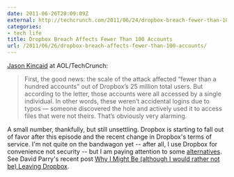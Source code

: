 ```yaml
---
date: 2011-06-26T20:09:09Z
external: http://techcrunch.com/2011/06/24/dropbox-breach-fewer-than-100-accounts-affected-but-one-person-actively-exploited-it/
categories:
- tech life
title: Dropbox Breach Affects Fewer Than 100 Accounts
url: /2011/06/26/dropbox-breach-affects-fewer-than-100-accounts/
---
```


[Jason Kincaid](http://techcrunch.com/2011/06/24/dropbox-breach-fewer-than-100-accounts-affected-but-one-person-actively-exploited-it/) at AOL/TechCrunch:

> First, the good news: the scale of the attack affected “fewer than a hundred accounts” out of Dropbox’s 25 million total users. But according to the letter, those accounts were all accessed by a single individual. In other words, these weren’t accidental logins due to typos — someone discovered the hole and actively used it to access files that were not theirs. That’s obviously very alarming.

A small number, thankfully, but still unsettling. Dropbox is starting to fall out of favor after this episode and the recent change in Dropbox's terms of service. I'm not quite on the bandwagon yet -- after all, I use Dropbox for convenience not security -- but I am paying attention to some [alternatives](https://spideroak.com/). See David Parry's recent post [Why I Might Be (although I would rather not be) Leaving Dropbox](http://academhack.outsidethetext.com/home/2011/why-i-might-be-although-i-would-rather-not-leaving-dropbox/).
